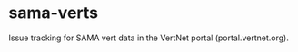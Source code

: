 sama-verts
==========

Issue tracking for SAMA vert data in the VertNet portal (portal.vertnet.org).
